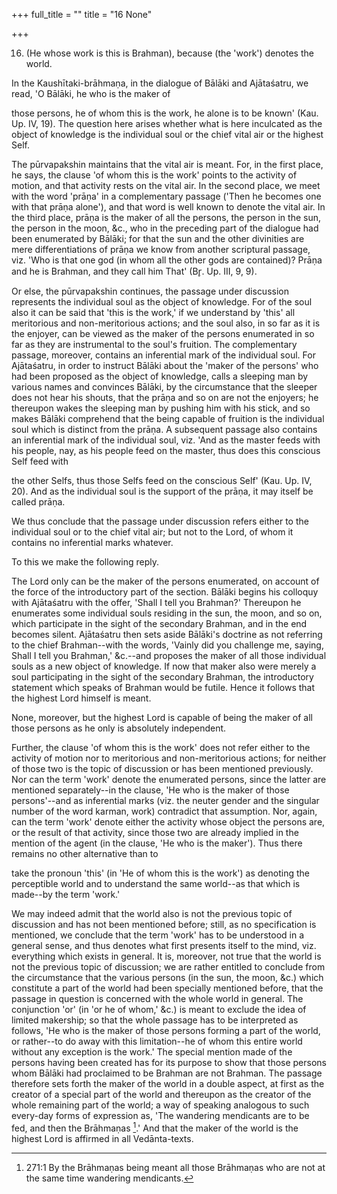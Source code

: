 +++
full_title = ""
title = "16 None"

+++


16. (He whose work is this is Brahman), because (the 'work') denotes the world.

In the Kaushītaki-brāhmaṇa, in the dialogue of Bālāki and Ajātaśatru, we read, 'O Bālāki, he who is the maker of

those persons, he of whom this is the work, he alone is to be known' (Kau. Up. IV, 19). The question here arises whether what is here inculcated as the object of knowledge is the individual soul or the chief vital air or the highest Self.

The pūrvapakshin maintains that the vital air is meant. For, in the first place, he says, the clause 'of whom this is the work' points to the activity of motion, and that activity rests on the vital air. In the second place, we meet with the word 'prāṇa' in a complementary passage ('Then he becomes one with that prāṇa alone'), and that word is well known to denote the vital air. In the third place, prāṇa is the maker of all the persons, the person in the sun, the person in the moon, &c., who in the preceding part of the dialogue had been enumerated by Bālāki; for that the sun and the other divinities are mere differentiations of prāṇa we know from another scriptural passage, viz. 'Who is that one god (in whom all the other gods are contained)? Prāṇa and he is Brahman, and they call him That' (Br̥. Up. III, 9, 9).

Or else, the pūrvapakshin continues, the passage under discussion represents the individual soul as the object of knowledge. For of the soul also it can be said that 'this is the work,' if we understand by 'this' all meritorious and non-meritorious actions; and the soul also, in so far as it is the enjoyer, can be viewed as the maker of the persons enumerated in so far as they are instrumental to the soul's fruition. The complementary passage, moreover, contains an inferential mark of the individual soul. For Ajātaśatru, in order to instruct Bālāki about the 'maker of the persons' who had been proposed as the object of knowledge, calls a sleeping man by various names and convinces Bālāki, by the circumstance that the sleeper does not hear his shouts, that the prāṇa and so on are not the enjoyers; he thereupon wakes the sleeping man by pushing him with his stick, and so makes Bālāki comprehend that the being capable of fruition is the individual soul which is distinct from the prāṇa. A subsequent passage also contains an inferential mark of the individual soul, viz. 'And as the master feeds with his people, nay, as his people feed on the master, thus does this conscious Self feed with

the other Selfs, thus those Selfs feed on the conscious Self' (Kau. Up. IV, 20). And as the individual soul is the support of the prāṇa, it may itself be called prāṇa.

We thus conclude that the passage under discussion refers either to the individual soul or to the chief vital air; but not to the Lord, of whom it contains no inferential marks whatever.

To this we make the following reply.

The Lord only can be the maker of the persons enumerated, on account of the force of the introductory part of the section. Bālāki begins his colloquy with Ajātaśatru with the offer, 'Shall I tell you Brahman?' Thereupon he enumerates some individual souls residing in the sun, the moon, and so on, which participate in the sight of the secondary Brahman, and in the end becomes silent. Ajātaśatru then sets aside Bālāki's doctrine as not referring to the chief Brahman--with the words, 'Vainly did you challenge me, saying, Shall I tell you Brahman,' &c.--and proposes the maker of all those individual souls as a new object of knowledge. If now that maker also were merely a soul participating in the sight of the secondary Brahman, the introductory statement which speaks of Brahman would be futile. Hence it follows that the highest Lord himself is meant.

None, moreover, but the highest Lord is capable of being the maker of all those persons as he only is absolutely independent.

Further, the clause 'of whom this is the work' does not refer either to the activity of motion nor to meritorious and non-meritorious actions; for neither of those two is the topic of discussion or has been mentioned previously. Nor can the term 'work' denote the enumerated persons, since the latter are mentioned separately--in the clause, 'He who is the maker of those persons'--and as inferential marks (viz. the neuter gender and the singular number of the word karman, work) contradict that assumption. Nor, again, can the term 'work' denote either the activity whose object the persons are, or the result of that activity, since those two are already implied in the mention of the agent (in the clause, 'He who is the maker'). Thus there remains no other alternative than to

take the pronoun 'this' (in 'He of whom this is the work') as denoting the perceptible world and to understand the same world--as that which is made--by the term 'work.'

We may indeed admit that the world also is not the previous topic of discussion and has not been mentioned before; still, as no specification is mentioned, we conclude that the term 'work' has to be understood in a general sense, and thus denotes what first presents itself to the mind, viz. everything which exists in general. It is, moreover, not true that the world is not the previous topic of discussion; we are rather entitled to conclude from the circumstance that the various persons (in the sun, the moon, &c.) which constitute a part of the world had been specially mentioned before, that the passage in question is concerned with the whole world in general. The conjunction 'or' (in 'or he of whom,' &c.) is meant to exclude the idea of limited makership; so that the whole passage has to be interpreted as follows, 'He who is the maker of those persons forming a part of the world, or rather--to do away with this limitation--he of whom this entire world without any exception is the work.' The special mention made of the persons having been created has for its purpose to show that those persons whom Bālāki had proclaimed to be Brahman are not Brahman. The passage therefore sets forth the maker of the world in a double aspect, at first as the creator of a special part of the world and thereupon as the creator of the whole remaining part of the world; a way of speaking analogous to such every-day forms of expression as, 'The wandering mendicants are to be fed, and then the Brāhmaṇas [^fn_246].' And that the maker of the world is the highest Lord is affirmed in all Vedānta-texts.

[^fn_246]: 271:1 By the Brāhmaṇas being meant all those Brāhmaṇas who are not at the same time wandering mendicants.

